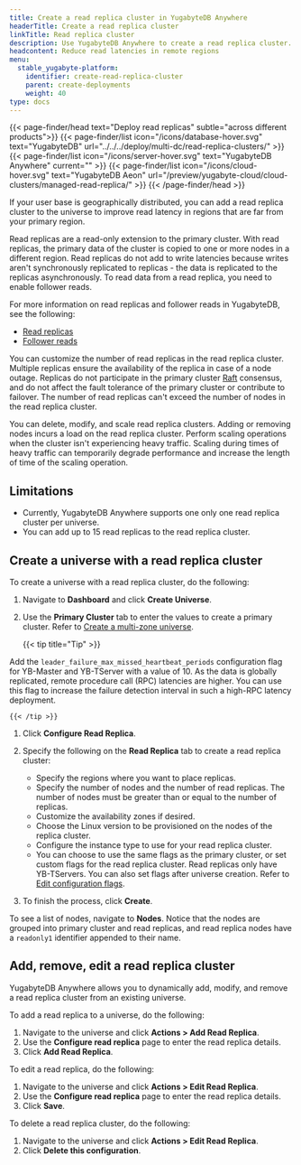 ```yaml
---
title: Create a read replica cluster in YugabyteDB Anywhere
headerTitle: Create a read replica cluster
linkTitle: Read replica cluster
description: Use YugabyteDB Anywhere to create a read replica cluster.
headcontent: Reduce read latencies in remote regions
menu:
  stable_yugabyte-platform:
    identifier: create-read-replica-cluster
    parent: create-deployments
    weight: 40
type: docs
---
```


{{< page-finder/head text="Deploy read replicas" subtle="across different products">}}
  {{< page-finder/list icon="/icons/database-hover.svg" text="YugabyteDB" url="../../../deploy/multi-dc/read-replica-clusters/" >}}
  {{< page-finder/list icon="/icons/server-hover.svg" text="YugabyteDB Anywhere" current="" >}}
  {{< page-finder/list icon="/icons/cloud-hover.svg" text="YugabyteDB Aeon" url="/preview/yugabyte-cloud/cloud-clusters/managed-read-replica/" >}}
{{< /page-finder/head >}}

If your user base is geographically distributed, you can add a read replica cluster to the universe to improve read latency in regions that are far from your primary region.

Read replicas are a read-only extension to the primary cluster. With read replicas, the primary data of the cluster is copied to one or more nodes in a different region. Read replicas do not add to write latencies because writes aren't synchronously replicated to replicas - the data is replicated to the replicas asynchronously. To read data from a read replica, you need to enable follower reads.

For more information on read replicas and follower reads in YugabyteDB, see the following:

- [Read replicas](../../../architecture/docdb-replication/read-replicas/)
- [Follower reads](../../../explore/going-beyond-sql/follower-reads-ysql/)

You can customize the number of read replicas in the read replica cluster. Multiple replicas ensure the availability of the replica in case of a node outage. Replicas do not participate in the primary cluster [Raft](../../../architecture/docdb-replication/replication/#raft-replication) consensus, and do not affect the fault tolerance of the primary cluster or contribute to failover. The number of read replicas can't exceed the number of nodes in the read replica cluster.

You can delete, modify, and scale read replica clusters. Adding or removing nodes incurs a load on the read replica cluster. Perform scaling operations when the cluster isn't experiencing heavy traffic. Scaling during times of heavy traffic can temporarily degrade performance and increase the length of time of the scaling operation.

## Limitations

- Currently, YugabyteDB Anywhere supports one only one read replica cluster per universe.
- You can add up to 15 read replicas to the read replica cluster.

## Create a universe with a read replica cluster

To create a universe with a read replica cluster, do the following:

1. Navigate to **Dashboard** and click **Create Universe**.
1. Use the **Primary Cluster** tab to enter the values to create a primary cluster. Refer to [Create a multi-zone universe](../create-universe-multi-zone/).

    {{< tip title="Tip" >}}

Add the `leader_failure_max_missed_heartbeat_periods` configuration flag for YB-Master and YB-TServer with a value of 10. As the data is globally replicated, remote procedure call (RPC) latencies are higher. You can use this flag to increase the failure detection interval in such a high-RPC latency deployment.

    {{< /tip >}}

1. Click **Configure Read Replica**.
1. Specify the following on the **Read Replica** tab to create a read replica cluster:

    - Specify the regions where you want to place replicas.
    - Specify the number of nodes and the number of read replicas. The number of nodes must be greater than or equal to the number of replicas.
    - Customize the availability zones if desired.
    - Choose the Linux version to be provisioned on the nodes of the replica cluster.
    - Configure the instance type to use for your read replica cluster.
    - You can choose to use the same flags as the primary cluster, or set custom flags for the read replica cluster. Read replicas only have YB-TServers. You can also set flags after universe creation. Refer to [Edit configuration flags](../../manage-deployments/edit-config-flags/).

1. To finish the process, click **Create**.

To see a list of nodes, navigate to **Nodes**. Notice that the nodes are grouped into primary cluster and read replicas, and read replica nodes have a `readonly1` identifier appended to their name.

## Add, remove, edit a read replica cluster

YugabyteDB Anywhere allows you to dynamically add, modify, and remove a read replica cluster from an existing universe.

To add a read replica to a universe, do the following:

1. Navigate to the universe and click **Actions > Add Read Replica**.
1. Use the **Configure read replica** page to enter the read replica details.
1. Click **Add Read Replica**.

To edit a read replica, do the following:

1. Navigate to the universe and click **Actions > Edit Read Replica**.
1. Use the **Configure read replica** page to enter the read replica details.
1. Click **Save**.

To delete a read replica cluster, do the following:

1. Navigate to the universe and click **Actions > Edit Read Replica**.
1. Click **Delete this configuration**.
